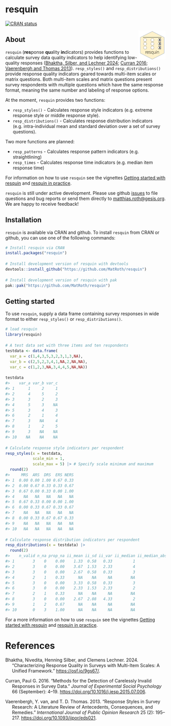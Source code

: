 
<!-- README.md is generated from README.Rmd. Please edit that file -->

# resquin

<!-- badges: start -->

[![CRAN
status](https://www.r-pkg.org/badges/version/resquin)](https://CRAN.R-project.org/package=resquin)

<!-- badges: end -->

<a href="https://matroth.github.io/resquin/"><img src="man/figures/logo.png" align="right" height="90" alt="resquin website" /></a>

## About

`resquin` (**res**ponse **qu**ality **in**dicators) provides functions
to calculate survey data quality indicators to help identifying
low-quality responses ([Bhaktha, Silber, and Lechner
2024](#ref-bhaktha); [Curran 2016](#ref-curran2016); [Vaerenbergh and
Thomas 2013](#ref-vanvaerenbergh2013)). `resp_styles()` and
`resp_distributions()` provide response quality indicators geared
towards multi-item scales or matrix questions. Both multi-item scales
and matrix questions present survey respondents with multiple questions
which have the same response format, meaning the same number and
labeling of response options.

At the moment, `resquin` provides two functions:

- `resp_styles()` - Calculates response style indicators (e.g. extreme
  response style or middle response style).
- `resp_distributions()` - Calculates response distribution indicators
  (e.g. intra-individual mean and standard deviation over a set of
  survey questions).

Two more functions are planned:

- `resp_patterns` - Calculates response pattern indicators (e.g.
  straightlining)
- `resp_times` - Calculates response time indicators (e.g. median item
  response time)

For information on how to use `resquin` see the vignettes [Getting
started with
resquin](https://matroth.github.io/resquin/articles/getting_started_with_resquin.html)
and [resquin in
practice](https://matroth.github.io/resquin/articles/resquin_in_practice.html).

`resquin` is still under active development. Please use github
[issues](https://github.com/MatRoth/resquin/issues) to file questions
and bug reports or send them directly to <matthias.roth@gesis.org>. We
are happy to receive feedback!

## Installation

`resquin` is available via CRAN and github. To install `resquin` from
CRAN or github, you can use one of the following commands:

``` r
# Install resquin via CRAN
install.packages("resquin")

# Install development version of resquin with devtools
devtools::install_github("https://github.com/MatRoth/resquin")

# Install development version of resquin with pak
pak::pak("https://github.com/MatRoth/resquin")
```

## Getting started

To use `resquin`, supply a data frame containing survey responses in
wide format to either `resp_styles()` or `resp_distributions()`.

``` r
# load resquin
library(resquin)

# A test data set with three items and ten respondents
testdata <- data.frame(
  var_a = c(1,4,3,5,3,2,3,1,3,NA),
  var_b = c(2,5,2,3,4,1,NA,2,NA,NA),
  var_c = c(1,2,3,NA,3,4,4,5,NA,NA))

testdata
#>    var_a var_b var_c
#> 1      1     2     1
#> 2      4     5     2
#> 3      3     2     3
#> 4      5     3    NA
#> 5      3     4     3
#> 6      2     1     4
#> 7      3    NA     4
#> 8      1     2     5
#> 9      3    NA    NA
#> 10    NA    NA    NA

# Calculate response style indicators per respondent
resp_styles(x = testdata,
            scale_min = 1,
            scale_max = 5) |> # Specify scale minimum and maximum
  round(2)
#>     MRS  ARS  DRS  ERS NERS
#> 1  0.00 0.00 1.00 0.67 0.33
#> 2  0.00 0.67 0.33 0.33 0.67
#> 3  0.67 0.00 0.33 0.00 1.00
#> 4    NA   NA   NA   NA   NA
#> 5  0.67 0.33 0.00 0.00 1.00
#> 6  0.00 0.33 0.67 0.33 0.67
#> 7    NA   NA   NA   NA   NA
#> 8  0.00 0.33 0.67 0.67 0.33
#> 9    NA   NA   NA   NA   NA
#> 10   NA   NA   NA   NA   NA

# Calculate response distribution indicators per respondent
resp_distributions(x = testdata) |>
  round(2)
#>    n_valid n_na prop_na ii_mean ii_sd ii_var ii_median ii_median_abs_dev mahal
#> 1        3    0    0.00    1.33  0.58   0.33         1                 0  2.04
#> 2        3    0    0.00    3.67  1.53   2.33         4                 1  1.60
#> 3        3    0    0.00    2.67  0.58   0.33         3                 0  1.38
#> 4        2    1    0.33      NA    NA     NA        NA                NA    NA
#> 5        3    0    0.00    3.33  0.58   0.33         3                 0  0.97
#> 6        3    0    0.00    2.33  1.53   2.33         2                 1  1.38
#> 7        2    1    0.33      NA    NA     NA        NA                NA    NA
#> 8        3    0    0.00    2.67  2.08   4.33         2                 1  1.88
#> 9        1    2    0.67      NA    NA     NA        NA                NA    NA
#> 10       0    3    1.00      NA    NA     NA        NA                NA    NA
```

For a more information on how to use `resquin` see the vignettes
[Getting started with
resquin](https://matroth.github.io/resquin/articles/getting_started_with_resquin.html)
and [resquin in
practice](https://matroth.github.io/resquin/articles/resquin_in_practice.html).

# References

<div id="refs" class="references csl-bib-body hanging-indent"
entry-spacing="0">

<div id="ref-bhaktha" class="csl-entry">

Bhaktha, Nivedita, Henning Silber, and Clemens Lechner. 2024.
“Characterizing Response Quality in Surveys with Multi-Item Scales: A
Unified Framework.” <https://osf.io/9gs67/>.

</div>

<div id="ref-curran2016" class="csl-entry">

Curran, Paul G. 2016. “Methods for the Detection of Carelessly Invalid
Responses in Survey Data.” *Journal of Experimental Social Psychology*
66 (September): 4–19. <https://doi.org/10.1016/j.jesp.2015.07.006>.

</div>

<div id="ref-vanvaerenbergh2013" class="csl-entry">

Vaerenbergh, Y. van, and T. D. Thomas. 2013. “Response Styles in Survey
Research: A Literature Review of Antecedents, Consequences, and
Remedies.” *International Journal of Public Opinion Research* 25 (2):
195–217. <https://doi.org/10.1093/ijpor/eds021>.

</div>

</div>
